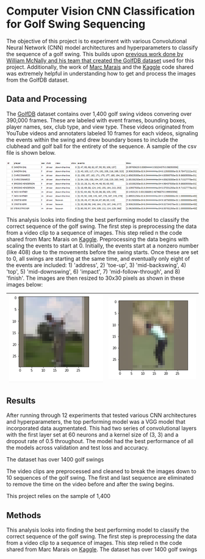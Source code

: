 # Computer Vision CNN Classification for Golf Swing Sequencing
The objective of this project is to experiment with various Convolutional Neural Network (CNN) model architectures and hyperparameters to classify the sequence of a golf swing. This builds upon [previous work done by William McNally and his team that created the GolfDB dataset](https://github.com/wmcnally/golfdb) used for this project. Additionally, the
work of [Marc Marais](https://www.researchgate.net/profile/Marc-Marais/publication/358900228_Golf_Swing_Sequencing_using_Computer_Vision/links/621c81bb2542ea3cacb7149b/Golf-Swing-Sequencing-using-Computer-Vision.pdf) and the [Kaggle](https://www.kaggle.com/code/marcmarais/experiment-1-three-viewing-angles-only) code shared was extremely helpful in understanding how to get and process the images from the GolfDB dataset.

## Data and Processing
The [GolfDB](https://github.com/wmcnally/golfdb) dataset contains over 1,400 golf swing videos convering over 390,000 frames. These are labeled with event frames, bounding boxes, player names, sex, club type, and view type. These videos originated from YouTube videos 
and annotaters labeled 10 frames for each videos, signaling the events within the swing and drew boundary boxes to include the clubhead and golf ball for the entirety of the sequence. A sample of the csv file is shown below.

![](/images/_golfdb_data.png)

This analysis looks into finding the best performing model to classify the correct sequence of the golf swing. The first step is preprocessing the data from a video clip to a sequence of images. This step relied n the code shared from Marc Marais on [Kaggle](https://www.kaggle.com/code/marcmarais/experiment-1-three-viewing-angles-only).
Preprocessing the data begins with scaling the events to start at 0. Initially, the events start at a nonzero number (like 408) due to the movements before the swing starts. Once these are set to 0, all swings are starting at the same time, and eventually only eight of the 
events are included: 1) 'address', 2) 'toe-up', 3) 'mid-backswing', 4) 'top', 5) 'mid-downswing', 6) 'impact', 7) 'mid-follow-through', and 8) 'finish'. The images are then resized to 30x30 pixels as shown in these images below:

|![](/images/_golf_swing_1.png)|![](/images/_golf_swing_2.png)|
|:-:|:-:|


## Results
After running through 12 experiments that tested various CNN architectures and hyperparameters, the top performing model was a VGG model that incorporated data augmentated. This had two series of convolutional layers with the first layer set at 60 neurons and a kernel size of (3, 3) and a dropout rate 
of 0.5 throughout. The model had the best performance of all the models across validation and test loss and accuracy.



The dataset has over 1400 golf swings 



The video clips are preprocessed and cleaned to break the images down to 10 sequences of the golf swing. The first and last sequence are eliminated to remove
the time on the video before and after the swing begins. 

This project relies on the sample of 1,400 

## Methods
This analysis looks into finding the best performing model to classify the correct sequence of the golf swing. The first step is preprocessing the data from a video clip to a sequence of images. This step relied n the code shared from Marc Marais on [Kaggle](https://www.kaggle.com/code/marcmarais/experiment-1-three-viewing-angles-only).
The dataset has over 1400 golf swings 
